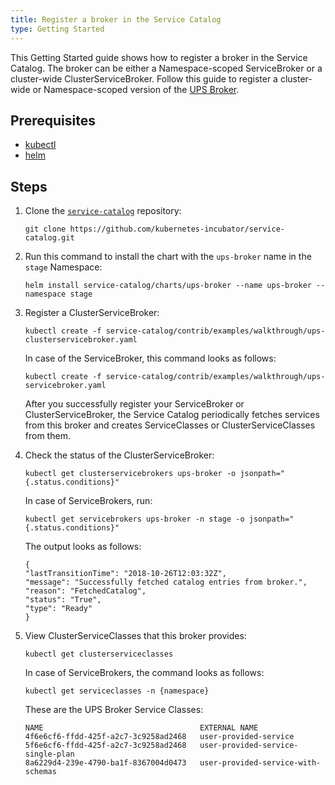 ```yaml
---
title: Register a broker in the Service Catalog
type: Getting Started
---
```


This Getting Started guide shows how to register a broker in the Service Catalog. The broker can be either a Namespace-scoped ServiceBroker or a cluster-wide ClusterServiceBroker. Follow this guide to register a cluster-wide or Namespace-scoped version of the  [UPS Broker](https://github.com/kubernetes-incubator/service-catalog/tree/master/charts/ups-broker).

## Prerequisites

* [kubectl](https://kubernetes.io/docs/tasks/tools/install-kubectl/#install-kubectl)
* [helm](https://github.com/helm/helm#install)

## Steps

1. Clone the [`service-catalog`](https://github.com/kubernetes-incubator/service-catalog) repository:
    ```
    git clone https://github.com/kubernetes-incubator/service-catalog.git
    ```

2.  Run this command to install the chart with the `ups-broker` name in the `stage` Namespace:
      ```
     helm install service-catalog/charts/ups-broker --name ups-broker --namespace stage
     ```

3. Register a ClusterServiceBroker:
     ```
    kubectl create -f service-catalog/contrib/examples/walkthrough/ups-clusterservicebroker.yaml
    ```
    In case of the ServiceBroker, this command looks as follows:
    ```
    kubectl create -f service-catalog/contrib/examples/walkthrough/ups-servicebroker.yaml
    ```    
    After you successfully register your ServiceBroker or ClusterServiceBroker, the Service Catalog periodically fetches services from this broker and creates ServiceClasses or ClusterServiceClasses from them.

4. Check the status of the ClusterServiceBroker:
     ```
    kubectl get clusterservicebrokers ups-broker -o jsonpath="{.status.conditions}"
    ```
    In case of ServiceBrokers, run:
    ```
    kubectl get servicebrokers ups-broker -n stage -o jsonpath="{.status.conditions}"
    ```

    The output looks as follows:
      ```
    {
    "lastTransitionTime": "2018-10-26T12:03:32Z",
    "message": "Successfully fetched catalog entries from broker.",
    "reason": "FetchedCatalog",
    "status": "True",
    "type": "Ready"
    }
     ```

5. View ClusterServiceClasses that this broker provides:
      ```
     kubectl get clusterserviceclasses
      ```
      In case of ServiceBrokers, the command looks as follows:
      ```
      kubectl get serviceclasses -n {namespace}
      ```

     These are the UPS Broker Service Classes:
     ```
     NAME                                   EXTERNAL NAME
     4f6e6cf6-ffdd-425f-a2c7-3c9258ad2468   user-provided-service
     5f6e6cf6-ffdd-425f-a2c7-3c9258ad2468   user-provided-service-single-plan
     8a6229d4-239e-4790-ba1f-8367004d0473   user-provided-service-with-schemas
     ```
